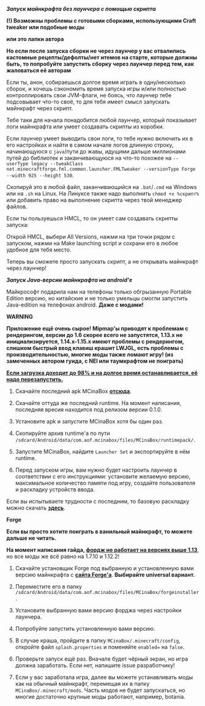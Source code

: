 _**Запуск майнкрафта без лаунчера с помощью скрипта**_

**(!) Возможны проблемы с готовыми сборками, использующими Craft tweaker или подобные моды**

**или это лапки автора**

**Но если после запуска сборки не через лаунчер у вас отвалились кастомные рецепты/дефолты/нет итемов на старте, которые должны быть, то попробуйте запустить сборку через лаунчер перед тем, как жаловаться её авторам**

Если ты, анон, собираешься долгое время играть в одну/несколько сборок, и хочешь сэкономить время запуска игры и/или полностью контроллировать свои JVM-флаги, не боясь, что лаунчер тебе подсовывает что-то своё, то для тебя имеет смысл запускать майнкрафт через скрипт.

Тебе таки для начала понадобится любой лаунчер, который показывает логи майнкрафта или умеет создавать скрипты из коробки.

Если лаунчер умеет выводить свои логи, то тебе нужно включить их в его настройках и найти в самом начале логов длинную строку, начинающуюся с ```java```/пути до жавы, идущими дальше миллионами путей до библиотек и заканчивающуюся на что-то похожее на ```--userType legacy --tweakClass net.minecraftforge.fml.common.launcher.FMLTweaker --versionType Forge --width 925 --height 530```.

Скопируй это в любой файл, заканчивающийся на ```.bat```/```.cmd``` на Windows или на ```.sh``` на Linux. На Линуксе также надо выполнить ```chmod +x %скрипт%``` или добавить право на выполнение скрипта через твой менеджер файлов.

Если ты пользуешься HMCL, то он умеет сам создавать скрипты запуска:

Открой HMCL, выбери All Versions, нажми на три точки рядом с запуском, нажми на Make launching script и сохрани его в любое удобное для тебя место.

Теперь вы сможете просто запускать скрипт, а не открывать майнкрафт через лаунчер!

_**Запуск Java-версии майнкрафта на android'е**_

Майкрософт подарила нам на телефоны только обгрызанную Portable Edition версию, но китайские и не только умельцы смогли запустить Java-edition на телефонах android. **Даже с модами!**

**WARNING**

**Приложение ещё очень сырое! Mipmap'ы приводят к проблемам с рендерингом, версии до 1.6 скорее всего не запустятся, 1.13.x не инициализируется, 1.14.x-1.15.x имеют проблемы с рендерингом, слишком быстрый ввод клавиш крашит LWJGL, есть проблемы с производительностью, многие моды также ломают игру! (из замеченных автором гуида, с NEI или таумкрафтом не поиграть)**

[**Если загрузка доходит до 98% и на долгое время останавливается, её надо перезапустить.**](https://github.com/longjunyu2/MCinaBox/issues/70)

1) Скачайте последний apk MCinaBox [**отсюда**](https://github.com/longjunyu2/MCinaBox/releases).

2) Скачайте оттуда же последний runtime. На момент написания, последняя вресия находится под релизом версии 0.1.0.

3) Установите apk и запустите MCinaBox хотя бы один раз.

4) Скопируйте архив runtime'а по пути ```/sdcard/Android/data/com.aof.mcinabox/files/MCinaBox/runtimepack/```.

5) Запустите MCinaBox, найдите ```Launcher Set``` и экспортируйте в нём runtime.

6) Перед запуском игры, вам нужно будет настроить лаунчер в соответствии с его инструкциями: установите желаемую версию, максимальное количество памяти под игру, создайте пользователя и раскладку устройств ввода.

Если вы испытываете трудности с последним, то базовую раскладку можно скачать [**здесь**](https://github.com/longjunyu2/MCinaBox/issues/126).

**Forge**

**Если вы просто хотите поиграть в ванильный майнкрафт, то можете дальше не читать.**

**На момент написания гайда, [**фордж не работает на версиях выше 1.13**](https://github.com/longjunyu2/MCinaBox/issues/200)**, но все моды же всё равно на 1.7.10 и 1.12.2!

1) Скачайте установщик Forge под выбранную и установленную вами версию майнкрафта с [**сайта Forge'а**](http://files.minecraftforge.net/). **Выбирайте universal вариант.**

2) Переместите его в папку ```/sdcard/Android/data/com.aof.mcinabox/files/MCinaBox/forgeinstaller```.

3) Установите выбранную вами версию форджа через настройки лаунчера.

4) Попробуйте запустить установленную вами версию.

5) В случае краша, пройдите в папку ```MCinaBox/.minecraft/config```, откройте файл ```splash.properties``` и поменяйте ```enabled=``` на ```false```.

6) Проверьте запуск ещё раз. Вначале будет чёрный экран, но игра должна заработать. Если нет, напишите issue разработчику! 

7) Если у вас заработала игра, далее вы можете устанавливать моды как на обычный майнкрафт, перемещая их в папку ```MCinaBox/.minecraft/mods```. Часть модов не будет запускаться, но многие достаточно крупные моды работают, например, botania.
